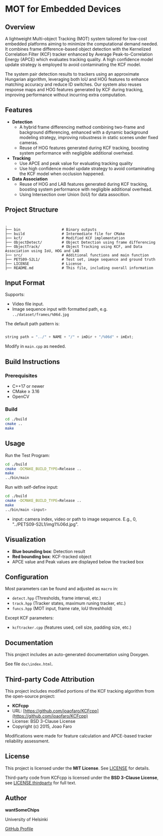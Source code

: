 # MOT for Embedded Devices

## Overview

A lightweight Multi-object Tracking (MOT) system tailored for low-cost embedded platforms aiming to minimize the computational demand needed. It combines frame difference-based object detection with the Kernelized Correlation Filter (KCF) tracker enhanced by Average Peak-to-Correlation Energy (APCE) which evaluates tracking quality. A high confidence model update strategy is employed to avoid contaminating the KCF model. 

The system pair detection results to trackers using an approximate Hungarian algorithm, leveraging both IoU and HOG features to enhance matching accuracy and reduce ID switches. Our system also reuses response maps and HOG features generated by KCF during tracking, improving performance without incurring extra computation. 


## Features

- **Detection**
  - A hybrid frame differencing method combining two-frame and background differencing, enhanced with a dynamic background modeling strategy, improving robustness in static scenes under fixed cameras.
  - Reuse of HOG features generated during KCF tracking, boosting system performance with negligible additional overhead.
- **Tracking**
  - Use APCE and peak value for evaluating tracking quality
  - Use high confidence model update strategy to avoid contaminating the KCF model when occlusion happened. 
- **Data Association**
  - Reuse of HOG and LAB features generated during KCF tracking, boosting system performance with negligible additional overhead.
  - Using Intersection over Union (IoU) for data assocition.


##  Project Structure

```

.
├── bin                   # Binary outputs
├── build                 # Intermediate file for CMake
├── kcf/                  # Modified KCF implementation
├── ObjectDetect/         # Object Detection using frame differencing
├── ObjectTrack/          # Object Tracking using KCF, and Data Association using IoU, HOG and LAB
├── src/                  # Additional functions and main function
├── PETS09-S2L1/          # Test set, image sequence and ground truth
├── LICENSE               # License
├── README.md             # This file, including overall information

```


## Input Format

Supports:
- Video file input.
- Image sequence input with formatted path, e.g. `../dataset/frames/%06d.jpg`

The default path pattern is:

```cpp

string path = "../" + NAME + "/" + imDir + "/%06d" + imExt;

```

Modify in `main.cpp` as needed.


## Build Instructions

### Prerequisites

- C++17 or newer
- CMake ≥ 3.16
- OpenCV


### Build

```bash
cd ./build
cmake ..
make
```


## Usage

Run the Test Program: 

```bash
cd ./build
cmake -DCMAKE_BUILD_TYPE=Release ..
make
../bin/main
```

Run with self-define input:

```bash
cd ./build
cmake -DCMAKE_BUILD_TYPE=Release ..
make
../bin/main <input>
```

- input: camera index, video or path to image sequence. 
           E.g., 0, "../PETS09-S2L1/img1%06d.jpg".



## Visualization

- **Blue bounding box**: Detection result
- **Red bounding box**: KCF-tracked object
- APCE value and Peak values are displayed below the tracked box


## Configuration

Most parameters can be found and adjusted as `macro` in:

- `detect.hpp` (Thresholds, frame interval, etc.)
- `track.hpp` (Tracker states, maximum runing tracker, etc.)
- `funcs.hpp` (MOT input, frame rate, IoU threshhold)


Except KCF parameters:

- `kcftracker.cpp` (features used, cell size, padding size, etc.)


## Documentation

This project includes an auto-generated documentation using Doxygen.

See file `doc\index.html`.


## Third-party Code Attribution

This project includes modified portions of the KCF tracking algorithm from the open-source project:

- **KCFcpp**
- URL: [https://github.com/joaofaro/KCFcpp](https://github.com/joaofaro/KCFcpp)
- License: BSD 3-Clause License
- Copyright (c) 2015, Joao Faro

Modifications were made for feature calculation and APCE-based tracker reliability assessment.


## License

This project is licensed under the **MIT License**.
See [LICENSE](./LICENSE) for details.

Third-party code from KCFcpp is licensed under the **BSD 3-Clause License**, see [LICENSE.thirdparty](./kcf/LICENSE.thirdparty) for full text.


## Author

**wantSomeChips**

University of Helsinki

[GitHub Profile](https://github.com/wantsomechips)



